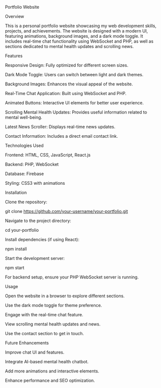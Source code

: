 Portfolio Website

Overview

This is a personal portfolio website showcasing my web development skills, projects, and achievements. The website is designed with a modern UI, featuring animations, background images, and a dark mode toggle. It includes real-time chat functionality using WebSocket and PHP, as well as sections dedicated to mental health updates and scrolling news.

Features

Responsive Design: Fully optimized for different screen sizes.

Dark Mode Toggle: Users can switch between light and dark themes.

Background Images: Enhances the visual appeal of the website.

Real-Time Chat Application: Built using WebSocket and PHP.

Animated Buttons: Interactive UI elements for better user experience.

Scrolling Mental Health Updates: Provides useful information related to mental well-being.

Latest News Scroller: Displays real-time news updates.

Contact Information: Includes a direct email contact link.

Technologies Used

Frontend: HTML, CSS, JavaScript, React.js

Backend: PHP, WebSocket

Database: Firebase

Styling: CSS3 with animations

Installation

Clone the repository:

git clone https://github.com/your-username/your-portfolio.git

Navigate to the project directory:

cd your-portfolio

Install dependencies (if using React):

npm install

Start the development server:

npm start

For backend setup, ensure your PHP WebSocket server is running.

Usage

Open the website in a browser to explore different sections.

Use the dark mode toggle for theme preference.

Engage with the real-time chat feature.

View scrolling mental health updates and news.

Use the contact section to get in touch.

Future Enhancements

Improve chat UI and features.

Integrate AI-based mental health chatbot.

Add more animations and interactive elements.

Enhance performance and SEO optimization.
